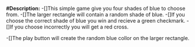 **#Description:**
-[]This simple game give you four shades
of blue to choose from.
-[]The larger rectangle will contain a random shade of blue.
-[]If you choose the correct shade of blue you win and recieve a green checkmark.
-[]If you choose incorrectly you will get a red cross.

-[]The play button will create the random blue collor on the larger rectangle.

